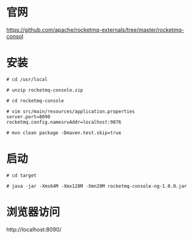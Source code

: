 # 官网
https://github.com/apache/rocketmq-externals/tree/master/rocketmq-consol

# 安装
```
# cd /usr/local

# unzip rocketmq-console.zip

# cd rocketmq-console

# vim src/main/resources/application.properties
server.port=8090
rocketmq.config.namesrvAddr=localhost:9876

# mvn clean package -Dmaven.test.skip=true
```

# 启动
```
# cd target

# java -jar -Xms64M -Xmx128M -Xmn20M rocketmq-console-ng-1.0.0.jar
```

# 浏览器访问
http://localhost:8090/
